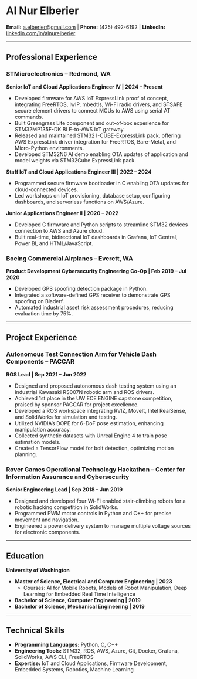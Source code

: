 # Al Nur Elberier
**Email:** a.elberier@gmail.com | **Phone:** (425) 492-6192 | **LinkedIn:** [linkedin.com/in/alnurelberier](https://www.linkedin.com/in/alnurelberier)

---

## Professional Experience

### STMicroelectronics – Redmond, WA
**Senior IoT and Cloud Applications Engineer IV | 2024 – Present**  
- Developed firmware for AWS IoT ExpressLink proof of concept, integrating FreeRTOS, lwIP, mbedtls, Wi-Fi radio drivers, and STSAFE secure element drivers to connect MCUs to AWS using serial AT commands.  
- Built Greengrass Lite component and out-of-box experience for STM32MP135F-DK BLE-to-AWS IoT gateway.  
- Released and maintained STM32 I-CUBE-ExpressLink pack, offering AWS ExpressLink driver integration for FreeRTOS, Bare-Metal, and Micro-Python environments.  
- Developed STM32N6 AI demo enabling OTA updates of application and model weights via STM32Cube ExpressLink pack.  

**Staff IoT and Cloud Applications Engineer III | 2022 – 2024**  
- Programmed secure firmware bootloader in C enabling OTA updates for cloud-connected devices.  
- Led workshops on IoT provisioning, database setup, configuring dashboards, and serverless functions on AWS/Azure.  

**Junior Applications Engineer II | 2020 – 2022**  
- Developed C firmware and Python scripts to streamline STM32 devices connection to AWS and Azure cloud.  
- Built real-time, bidirectional IoT dashboards in Grafana, IoT Central, Power BI, and HTML/JavaScript.  

### Boeing Commercial Airplanes – Everett, WA
**Product Development Cybersecurity Engineering Co-Op | Feb 2019 – Jul 2020**  
- Developed GPS spoofing detection package in Python.  
- Integrated a software-defined GPS receiver to demonstrate GPS spoofing on Bladerf.  
- Automated industrial asset risk assessment procedures, reducing evaluation time by 75%.  

---

## Project Experience

### Autonomous Test Connection Arm for Vehicle Dash Components – PACCAR
**ROS Lead | Sep 2021 – Jun 2022**  
- Designed and proposed autonomous dash testing system using an industrial Kawasaki RS007N robotic arm and ROS drivers.  
- Achieved 1st place in the UW ECE ENGINE capstone competition, praised by sponsor PACCAR for project excellence.  
- Developed a ROS workspace integrating RVIZ, MoveIt, Intel RealSense, and SolidWorks for simulation and testing.  
- Utilized NVIDIA’s DOPE for 6-DoF pose estimation, enhancing manipulation accuracy.  
- Collected synthetic datasets with Unreal Engine 4 to train pose estimation models.  
- Created a TensorFlow model for bolt detection, optimizing motion planning.  

### Rover Games Operational Technology Hackathon – Center for Information Assurance and Cybersecurity
**Senior Engineering Lead | Sep 2018 – Jun 2019**  
- Designed and developed four Wi-Fi enabled stair-climbing robots for a robotic hacking competition in SolidWorks.  
- Programmed PWM motor controls in Python and C++ for precise movement and navigation.  
- Engineered a power delivery system to manage multiple voltage sources for electronic components.  

---

## Education

**University of Washington**  
- **Master of Science, Electrical and Computer Engineering | 2023**  
  - Courses: AI for Mobile Robots, Models of Robot Manipulation, Deep Learning for Embedded Real Time Intelligence  
- **Bachelor of Science, Computer Engineering | 2019**  
- **Bachelor of Science, Mechanical Engineering | 2019**  

---

## Technical Skills

- **Programming Languages:** Python, C, C++  
- **Engineering Tools:** STM32, ROS, AWS, Azure, Git, Docker, Grafana, SolidWorks, AWS CLI, FreeRTOS  
- **Expertise:** IoT and Cloud Applications, Firmware Development, Embedded Systems, Robotics, Machine Learning  
